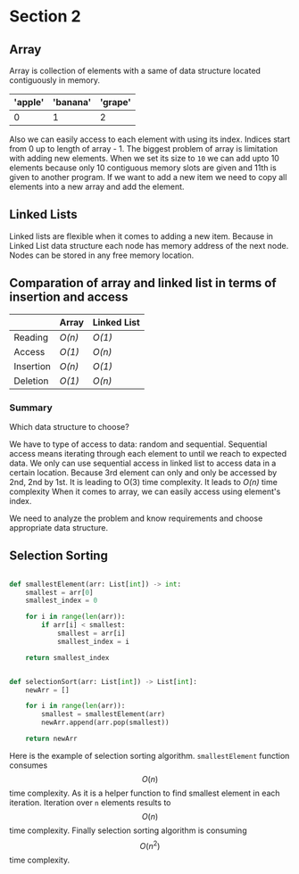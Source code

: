 # Section 2

## Array

Array is collection of elements with a same of data structure located contiguously in memory.

| 'apple' | 'banana' | 'grape' |
|---------|----------|---------|
|    0    |    1     |   2     |

Also we can easily access to each element with using its index. Indices start from 0 up to length of array - 1. The biggest problem of array is limitation with adding new elements. When we set its size to `10` we can add upto 10 elements because only 10 contiguous memory slots are given and 11th is given to another program. If we want to add a new item we need to copy all elements into a new array and add the element.

## Linked Lists

Linked lists are flexible when it comes to adding a new item. Because in Linked List data structure each node has memory address of the next node. Nodes can be stored in any free memory location.

## Comparation of array and linked list in terms of insertion and access

|           |  Array | Linked List |
|-----------|--------|-------------|
| Reading   | *O(n)* |    *O(1)*   |
| Access    | *O(1)* |    *O(n)*   |
| Insertion | *O(n)* |    *O(1)*   |
| Deletion  | *O(1)* |    *O(n)*   |

### Summary

Which data structure to choose?

We have to type of access to data: random and sequential. Sequential access means iterating through each element to until we reach to expected data.  We only can use sequential access in linked list to access data in a certain location. Because 3rd element can only and only be accessed by 2nd, 2nd by 1st. It is leading to O(3) time complexity. It leads to *O(n)* time complexity When it comes to array, we can easily access using element's index.

We need to analyze the problem and know requirements and choose appropriate data structure.

## Selection Sorting

```python

def smallestElement(arr: List[int]) -> int:
    smallest = arr[0]
    smallest_index = 0

    for i in range(len(arr)):
        if arr[i] < smallest:
            smallest = arr[i]
            smallest_index = i

    return smallest_index


def selectionSort(arr: List[int]) -> List[int]:
    newArr = []

    for i in range(len(arr)):
        smallest = smallestElement(arr)
        newArr.append(arr.pop(smallest))

    return newArr

```

Here is the example of selection sorting algorithm. `smallestElement` function consumes $$O(n)$$ time complexity. As it is a helper function to find smallest element in each iteration. Iteration over `n` elements results to $$O(n)$$ time complexity. Finally selection sorting algorithm is consuming $$O(n^2)$$ time complexity.
